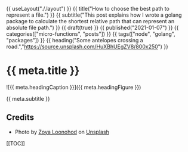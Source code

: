 {{ useLayout("./.layout") }}
{{ title("How to choose the best path to represent a file.") }}
{{ subtitle("This post explains how I wrote a golang package to calculate the shortest relative path that can represent an absolute file path.") }}
{{ draft(true) }}
{{ published("2021-01-07") }}
{{ categories(["micro-functions", "posts"]) }}
{{ tags(["node", "golang", "packages"]) }}
{{ heading("Some antelopes crossing a road.","https://source.unsplash.com/HuXBhUEgZV8/800x250") }}


# {{ meta.title }}

![{{ meta.headingCaption }}]({{ meta.headingFigure }})

{{ meta.subtitle }}


## Credits
* <span>Photo by <a href="https://unsplash.com/@loonohod?utm_source=unsplash&amp;utm_medium=referral&amp;utm_content=creditCopyText">Zoya Loonohod</a> on <a href="https://unsplash.com/s/photos/road-little?utm_source=unsplash&amp;utm_medium=referral&amp;utm_content=creditCopyText">Unsplash</a></span>

[[TOC]]